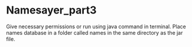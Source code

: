 # Namesayer_part3

Give necessary permissions or run using java command in terminal.
Place names database in a folder called names in the same directory as the jar file.
